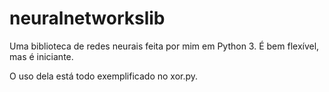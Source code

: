 # neuralnetworkslib
Uma biblioteca de redes neurais feita por mim em Python 3. É bem flexível, mas é iniciante.

O uso dela está todo exemplificado no xor.py.
